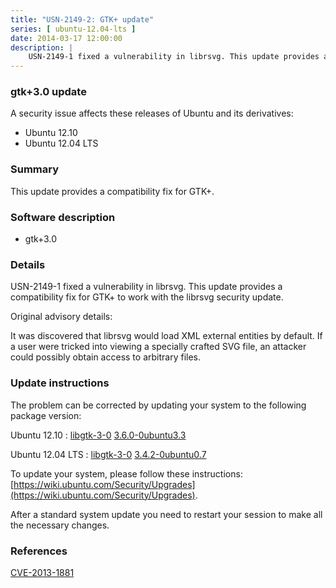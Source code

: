 ```yaml
---
title: "USN-2149-2: GTK+ update"
series: [ ubuntu-12.04-lts ]
date: 2014-03-17 12:00:00
description: |
    USN-2149-1 fixed a vulnerability in librsvg. This update provides a compatibility fix for GTK+ to work with the librsvg security update.
--- 
```

 
### gtk+3.0 update

A security issue affects these releases of Ubuntu and its derivatives:

* Ubuntu 12.10
* Ubuntu 12.04 LTS

### Summary

This update provides a compatibility fix for GTK+. 

### Software description

* gtk+3.0 

### Details

USN-2149-1 fixed a vulnerability in librsvg. This update provides a compatibility fix for GTK+ to work with the librsvg security update.

Original advisory details:

 It was discovered that librsvg would load XML external entities by default. If a user were tricked into viewing a specially crafted SVG file, an attacker could possibly obtain access to arbitrary files. 

### Update instructions

The problem can be corrected by updating your system to the following package version:

Ubuntu 12.10
 : [libgtk-3-0](https://launchpad.net/ubuntu/+source/gtk+3.0) <span> [3.6.0-0ubuntu3.3](https://launchpad.net/ubuntu/+source/gtk+3.0/3.6.0-0ubuntu3.3) </span> 

Ubuntu 12.04 LTS
 : [libgtk-3-0](https://launchpad.net/ubuntu/+source/gtk+3.0) <span> [3.4.2-0ubuntu0.7](https://launchpad.net/ubuntu/+source/gtk+3.0/3.4.2-0ubuntu0.7) </span> 

To update your system, please follow these instructions: [https://wiki.ubuntu.com/Security/Upgrades](https://wiki.ubuntu.com/Security/Upgrades).

After a standard system update you need to restart your session to make all the necessary changes. 

### References

 [CVE-2013-1881](http://people.ubuntu.com/~ubuntu-security/cve/CVE-2013-1881)
 
